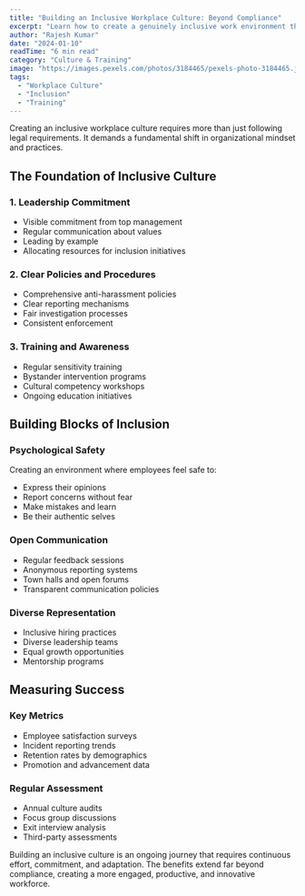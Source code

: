 ```yaml
---
title: "Building an Inclusive Workplace Culture: Beyond Compliance"
excerpt: "Learn how to create a genuinely inclusive work environment that goes beyond mere legal compliance and fosters respect and dignity."
author: "Rajesh Kumar"
date: "2024-01-10"
readTime: "6 min read"
category: "Culture & Training"
image: "https://images.pexels.com/photos/3184465/pexels-photo-3184465.jpeg?auto=compress&cs=tinysrgb&w=1200"
tags:
  - "Workplace Culture"
  - "Inclusion"
  - "Training"
---
```


Creating an inclusive workplace culture requires more than just following legal requirements. It demands a fundamental shift in organizational mindset and practices.

## The Foundation of Inclusive Culture

### 1. Leadership Commitment
- Visible commitment from top management
- Regular communication about values
- Leading by example
- Allocating resources for inclusion initiatives

### 2. Clear Policies and Procedures
- Comprehensive anti-harassment policies
- Clear reporting mechanisms
- Fair investigation processes
- Consistent enforcement

### 3. Training and Awareness
- Regular sensitivity training
- Bystander intervention programs
- Cultural competency workshops
- Ongoing education initiatives

## Building Blocks of Inclusion

### Psychological Safety
Creating an environment where employees feel safe to:
- Express their opinions
- Report concerns without fear
- Make mistakes and learn
- Be their authentic selves

### Open Communication
- Regular feedback sessions
- Anonymous reporting systems
- Town halls and open forums
- Transparent communication policies

### Diverse Representation
- Inclusive hiring practices
- Diverse leadership teams
- Equal growth opportunities
- Mentorship programs

## Measuring Success

### Key Metrics
- Employee satisfaction surveys
- Incident reporting trends
- Retention rates by demographics
- Promotion and advancement data

### Regular Assessment
- Annual culture audits
- Focus group discussions
- Exit interview analysis
- Third-party assessments

Building an inclusive culture is an ongoing journey that requires continuous effort, commitment, and adaptation. The benefits extend far beyond compliance, creating a more engaged, productive, and innovative workforce.
